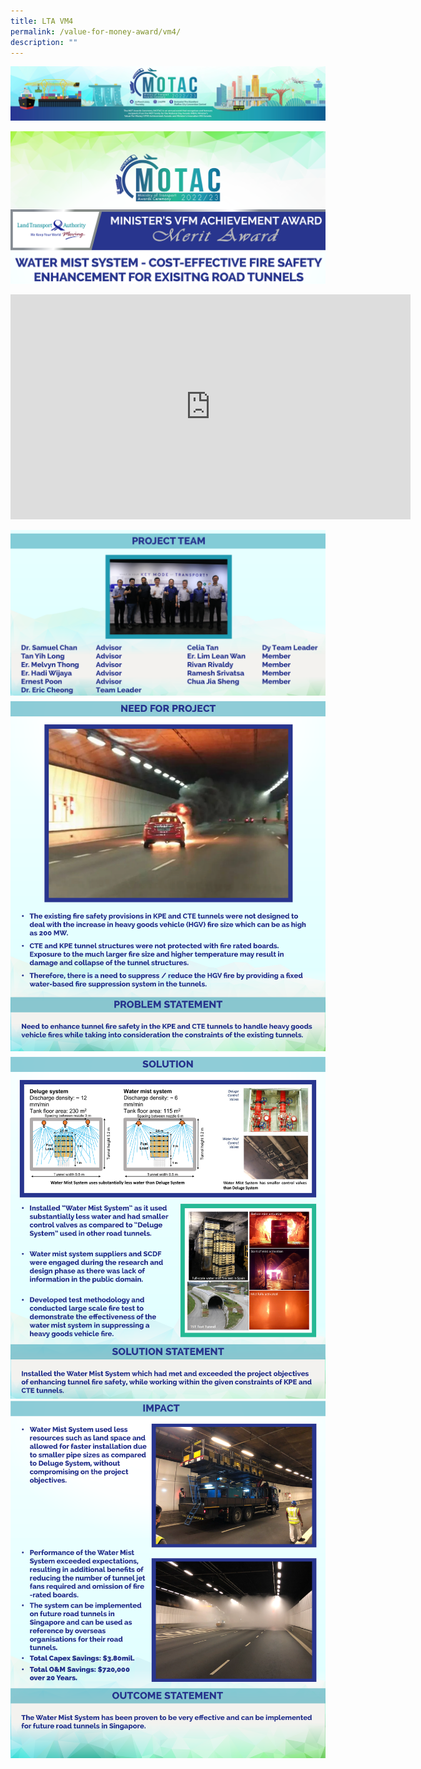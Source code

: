 ```yaml
---
title: LTA VM4
permalink: /value-for-money-award/vm4/
description: ""
---
```

![](/images/hero.png)

![](/images/VFM/VM4/e-Panel_VM4_v01_Individual%20Award%20Contents%201%20top.png)

<iframe src="https://player.vimeo.com/video/76979871?h=8272103f6e" width="640" height="360" frameborder="0" allow="autoplay; fullscreen; picture-in-picture" allowfullscreen></iframe>


![](/images/VFM/VM4/e-Panel_VM4_v01_Individual%20Award%20Contents%201%20bottom.png)
![](/images/VFM/VM4/e-Panel_VM4_v01_Individual%20Award%20Contents%202.png)
![](/images/VFM/VM4/e-Panel_VM4_v01_Individual%20Award%20Contents%203.png)
![](/images/VFM/VM4/e-Panel_VM4_v01_Individual%20Award%20Contents%204.png)